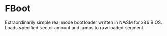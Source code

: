 # FBoot
Extraordinarily simple real mode bootloader written in NASM for x86 BIOS. Loads specified sector amount and jumps to raw loaded segment.
